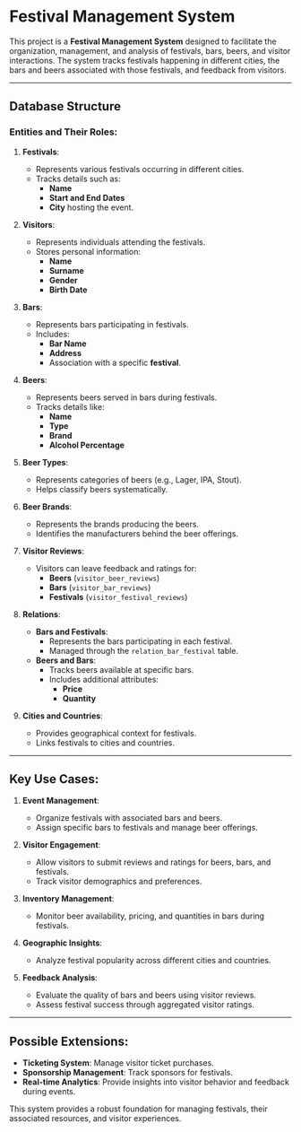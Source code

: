# Festival Management System

This project is a **Festival Management System** designed to facilitate the organization, management, and analysis of festivals, bars, beers, and visitor interactions. The system tracks festivals happening in different cities, the bars and beers associated with those festivals, and feedback from visitors.

---

## Database Structure

### Entities and Their Roles:

1. **Festivals**:
   - Represents various festivals occurring in different cities.
   - Tracks details such as:
     - **Name**
     - **Start and End Dates**
     - **City** hosting the event.

2. **Visitors**:
   - Represents individuals attending the festivals.
   - Stores personal information:
     - **Name**
     - **Surname**
     - **Gender**
     - **Birth Date**

3. **Bars**:
   - Represents bars participating in festivals.
   - Includes:
     - **Bar Name**
     - **Address**
     - Association with a specific **festival**.

4. **Beers**:
   - Represents beers served in bars during festivals.
   - Tracks details like:
     - **Name**
     - **Type**
     - **Brand**
     - **Alcohol Percentage**

5. **Beer Types**:
   - Represents categories of beers (e.g., Lager, IPA, Stout).
   - Helps classify beers systematically.

6. **Beer Brands**:
   - Represents the brands producing the beers.
   - Identifies the manufacturers behind the beer offerings.

7. **Visitor Reviews**:
   - Visitors can leave feedback and ratings for:
     - **Beers** (`visitor_beer_reviews`)
     - **Bars** (`visitor_bar_reviews`)
     - **Festivals** (`visitor_festival_reviews`)

8. **Relations**:
   - **Bars and Festivals**:
     - Represents the bars participating in each festival.
     - Managed through the `relation_bar_festival` table.
   - **Beers and Bars**:
     - Tracks beers available at specific bars.
     - Includes additional attributes:
       - **Price**
       - **Quantity**

9. **Cities and Countries**:
   - Provides geographical context for festivals.
   - Links festivals to cities and countries.

---

## Key Use Cases:

1. **Event Management**:
   - Organize festivals with associated bars and beers.
   - Assign specific bars to festivals and manage beer offerings.

2. **Visitor Engagement**:
   - Allow visitors to submit reviews and ratings for beers, bars, and festivals.
   - Track visitor demographics and preferences.

3. **Inventory Management**:
   - Monitor beer availability, pricing, and quantities in bars during festivals.

4. **Geographic Insights**:
   - Analyze festival popularity across different cities and countries.

5. **Feedback Analysis**:
   - Evaluate the quality of bars and beers using visitor reviews.
   - Assess festival success through aggregated visitor ratings.

---

## Possible Extensions:
- **Ticketing System**: Manage visitor ticket purchases.
- **Sponsorship Management**: Track sponsors for festivals.
- **Real-time Analytics**: Provide insights into visitor behavior and feedback during events.

This system provides a robust foundation for managing festivals, their associated resources, and visitor experiences.

